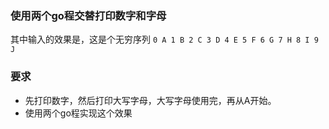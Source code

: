 ### 使用两个go程交替打印数字和字母

其中输入的效果是，这是个无穷序列
`
0
A
1
B
2
C
3
D
4
E
5
F
6
G
7
H
8
I
9
J
`

### 要求

* 先打印数字，然后打印大写字母，大写字母使用完，再从A开始。
* 使用两个go程实现这个效果
